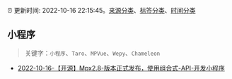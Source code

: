 :alarm_clock: 更新时间: 2022-10-16 22:15:45。[来源分类](../README.md)、[标签分类](../TAGS.md)、[时间分类](../TIMELINE.md)

## 小程序


> 关键字：`小程序`、`Taro`、`MPVue`、`Wepy`、`Chameleon`



- [2022-10-16-【开源】Mpx2.8-版本正式发布，使用组合式-API-开发小程序](https://toutiao.io/k/1xo8w0v) 